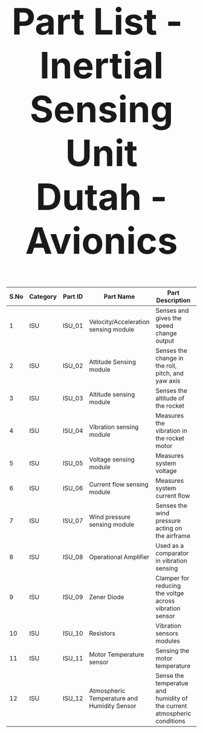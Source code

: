 <div align="center">
<h1 style="font-size:10vw">Part List -  Inertial Sensing Unit<br>Dutah - Avionics</h1>
  
| S.No | Category | Part ID | Part Name | Part Description | Quantity |
| ------------- | ------------- | ------------- | ------------- | ------------- | ------------- |
| 1                                                      | ISU | ISU_01 | Velocity/Acceleration sensing module | Senses and gives the speed change output | 1 |
| 2                                                      | ISU | ISU_02 | Attitude Sensing module | Senses the change in the roll, pitch, and yaw axis | 1 |
| 3                                                      | ISU | ISU_03 | Altitude sensing module | Senses the altitude of the rocket | 1 |
| 4                                                      | ISU | ISU_04 | Vibration sensing module | Measures the vibration in the rocket motor | 1 |
| 5                                                      | ISU | ISU_05 | Voltage sensing module | Measures system voltage | 1 |
| 6                                                      | ISU | ISU_06 | Current flow sensing module | Measures system current flow | 1 |
| 7                                                      | ISU | ISU_07 | Wind pressure sensing module | Senses the wind pressure acting on the airframe | 1 |
| 8                                                      | ISU | ISU_08 | Operational Amplifier | Used as a comparator in vibration sensing | 1 |
| 9                                                      | ISU | ISU_09 | Zener Diode | Clamper for reducing the voltge across vibration sensor | 2 |
| 10                                                     | ISU | ISU_10 | Resistors | Vibration sensors modules | 3 |
| 11                                                     | ISU | ISU_11 | Motor Temperature sensor | Sensing the motor temperature | 1 |
| 12                                                     | ISU | ISU_12 | Atmospheric Temperature and Humidity Sensor | Sense the temperatue and humidity of the current atmospheric conditions | 1 |
